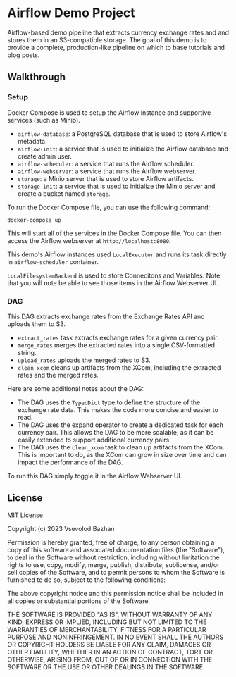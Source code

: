 # Airflow Demo Project

Airflow-based demo pipeline that extracts currency exchange rates and
and stores them in an S3-compatible storage. The goal of this demo is to provide a complete, production-like pipeline
on which to base tutorials and blog posts.

## Walkthrough

### Setup

Docker Compose is used to setup the Airflow instance and supportive services (such as Minio).

- `airflow-database`: a PostgreSQL database that is used to store Airflow's metadata.
- `airflow-init`: a service that is used to initialize the Airflow database and create admin user.
- `airflow-scheduler`: a service that runs the Airflow scheduler.
- `airflow-webserver`: a service that runs the Airflow webserver.
- `storage`: a Minio server that is used to store Airflow artifacts.
- `storage-init`: a service that is used to initialize the Minio server and create a bucket named `storage`.

To run the Docker Compose file, you can use the following command:
```
docker-compose up
```

This will start all of the services in the Docker Compose file. You can then access the Airflow webserver at `http://localhost:8080`.

This demo's Airflow instances used `LocalExecutor` and runs its task directly in `airflow-scheduler` container.

`LocalFilesystemBackend` is used to store Connecitons and Variables. Note that you will note be able to see those items in the Airflow Webserver UI.

### DAG

This DAG extracts exchange rates from the Exchange Rates API and uploads them to S3.

- `extract_rates` task extracts exchange rates for a given currency pair.
- `merge_rates` merges the extracted rates into a single CSV-formatted string.
- `upload_rates` uploads the merged rates to S3.
- `clean_xcom` cleans up artifacts from the XCom, including the extracted rates and the merged rates.

Here are some additional notes about the DAG:

- The DAG uses the `TypedDict` type to define the structure of the exchange rate data. This makes the code more concise and easier to read.
- The DAG uses the expand operator to create a dedicated task for each currency pair. This allows the DAG to be more scalable, as it can be easily extended to support additional currency pairs.
- The DAG uses the `clean_xcom` task to clean up artifacts from the XCom. This is important to do, as the XCom can grow in size over time and can impact the performance of the DAG.

To run this DAG simply toggle it in the Airflow Webserver UI.

## License

MIT License

Copyright (c) 2023 Vsevolod Bazhan

Permission is hereby granted, free of charge, to any person obtaining a copy
of this software and associated documentation files (the "Software"), to deal
in the Software without restriction, including without limitation the rights
to use, copy, modify, merge, publish, distribute, sublicense, and/or sell
copies of the Software, and to permit persons to whom the Software is
furnished to do so, subject to the following conditions:

The above copyright notice and this permission notice shall be included in all
copies or substantial portions of the Software.

THE SOFTWARE IS PROVIDED "AS IS", WITHOUT WARRANTY OF ANY KIND, EXPRESS OR
IMPLIED, INCLUDING BUT NOT LIMITED TO THE WARRANTIES OF MERCHANTABILITY,
FITNESS FOR A PARTICULAR PURPOSE AND NONINFRINGEMENT. IN NO EVENT SHALL THE
AUTHORS OR COPYRIGHT HOLDERS BE LIABLE FOR ANY CLAIM, DAMAGES OR OTHER
LIABILITY, WHETHER IN AN ACTION OF CONTRACT, TORT OR OTHERWISE, ARISING FROM,
OUT OF OR IN CONNECTION WITH THE SOFTWARE OR THE USE OR OTHER DEALINGS IN THE
SOFTWARE.
